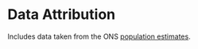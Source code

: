 # Data Attribution

Includes data taken from the ONS [population estimates](http://www.ons.gov.uk/peoplepopulationandcommunity/populationandmigration/populationestimates/bulletins/annualmidyearpopulationestimates/2015-06-25).